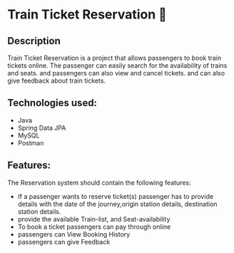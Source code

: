 # Train Ticket Reservation 🚆

## Description
Train Ticket Reservation is a project that allows passengers to book train tickets online. The passenger can easily search for the availability of trains and seats. and passengers can also view and cancel tickets. and can also give feedback about train tickets.

## Technologies used:
* Java 
* Spring Data JPA
* MySQL
* Postman

## Features:
The Reservation system should contain the following features:
* If a passenger wants to reserve ticket(s) passenger has to provide  details with the date of the journey,origin station details, destination station details.
* provide the available Train-list, and Seat-availability 
* To book a ticket passengers can pay through online 
* passengers can View Booking History 
* passengers can give Feedback

